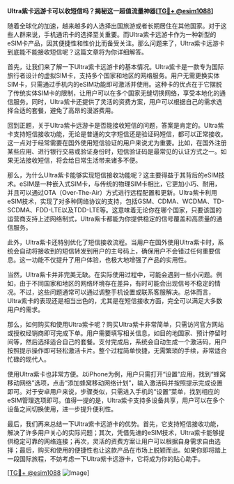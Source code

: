 **Ultra紫卡远游卡可以收短信吗？揭秘这一超值流量神器[[TG💪+ @esim1088](https://t.me/s/esim1088)]**

随着全球化的加速，越来越多的人选择出国旅游或者长期居住在其他国家。对于这些人群来说，手机通讯卡的选择至关重要。而Ultra紫卡远游卡作为一种新型的eSIM卡产品，因其便捷性和性价比而备受关注。那么问题来了，Ultra紫卡远游卡到底能不能接收短信呢？这篇文章将为你详细解答。

首先，让我们来了解一下Ultra紫卡远游卡的基本情况。Ultra紫卡是一款专为国际旅行者设计的虚拟SIM卡，支持多个国家和地区的网络服务。用户无需更换实体SIM卡，只需通过手机内的eSIM功能即可激活并使用。这种卡的优点在于它摆脱了传统实体SIM卡的限制，让用户可以在多个国家无缝切换网络，享受本地化的通信服务。同时，Ultra紫卡还提供了灵活的资费方案，用户可以根据自己的需求选择合适的套餐，避免了高昂的漫游费用。

回到正题，关于Ultra紫卡远游卡是否能接收短信的问题，答案是肯定的。Ultra紫卡支持短信接收功能，无论是普通的文字短信还是验证码短信，都可以正常接收。这一点对于经常需要在国外使用短信验证的用户来说尤为重要。比如，在国外注册某些应用、进行银行交易或验证身份时，短信验证码是最常见的认证方式之一。如果无法接收短信，将会给日常生活带来诸多不便。

那么，为什么Ultra紫卡能够实现短信接收功能呢？这主要得益于其背后的eSIM技术。eSIM是一种嵌入式SIM卡，与传统的物理SIM卡相比，它更加小巧、耐用，并且可以通过OTA（Over-The-Air）方式进行远程配置和更新。Ultra紫卡利用eSIM技术，实现了对多种网络协议的支持，包括GSM、CDMA、WCDMA、TD-SCDMA、FDD-LTE以及TDD-LTE等。这意味着无论你在哪个国家，只要该国的运营商支持上述网络制式，Ultra紫卡都能为你提供稳定的信号覆盖和高质量的通信服务。

此外，Ultra紫卡还特别优化了短信接收流程。当用户在国外使用Ultra紫卡时，系统会自动将接收到的短信转发到用户的主号码上，确保用户不会错过任何重要信息。这一功能不仅提升了用户体验，也极大地增强了产品的实用性。

当然，Ultra紫卡并非完美无缺。在实际使用过程中，可能会遇到一些小问题。例如，由于不同国家和地区的网络环境存在差异，有时可能会出现信号不稳定的情况。不过，这些问题通常可以通过调整手机设置或联系客服解决。总体而言，Ultra紫卡的表现还是相当出色的，尤其是在短信接收方面，完全可以满足大多数用户的需求。

那么，如何购买和使用Ultra紫卡呢？购买Ultra紫卡非常简单，只需访问官方网站或授权经销商即可完成下单。用户需要填写相关信息，如目的地国家、预计停留时间等，然后选择适合自己的套餐。支付完成后，系统会自动生成一个激活码，用户按照提示操作即可轻松激活卡片。整个过程简单快捷，无需繁琐的手续，非常适合忙碌的现代人。

使用Ultra紫卡也非常方便。以iPhone为例，用户只需打开“设置”应用，找到“蜂窝移动网络”选项，点击“添加蜂窝移动网络计划”，输入激活码并按照提示完成设置即可。对于安卓用户来说，步骤类似，只需进入手机的“设置”菜单，找到相应的eSIM管理选项即可。值得一提的是，Ultra紫卡支持多设备共享，用户可以在多个设备之间切换使用，进一步提升便利性。

最后，我们再来总结一下Ultra紫卡远游卡的优势。首先，它支持短信接收功能，解决了许多用户关心的实际问题；其次，凭借先进的eSIM技术，Ultra紫卡能够提供稳定可靠的网络连接；再次，灵活的资费方案让用户可以根据自身需求自由选择；最后，购买和使用的便捷性也让这款产品在市场上脱颖而出。如果你即将踏上一段国际旅程，不妨考虑一下Ultra紫卡远游卡，它将成为你的贴心助手。

[[TG💪+ @esim1088](https://t.me/s/esim1088) ![Image](https://i.postimg.cc/4NQfJmqS/Snipaste-2025-05-13-00-14-12.png)]
